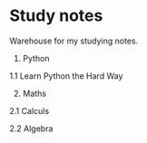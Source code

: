 # Study notes
Warehouse for my studying notes. 

1. Python

1.1 Learn Python the Hard Way

2. Maths

2.1 Calculs

2.2 Algebra
